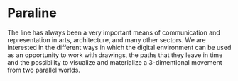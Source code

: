 # Paraline
The line has always been a very important means of communication and representation in arts, architecture, and many other sectors. We are interested in the different ways in which the digital environment can be used as an opportunity to work with drawings, the paths that they leave in time and the possibility to visualize and materialize a 3-dimentional movement from two parallel worlds. 